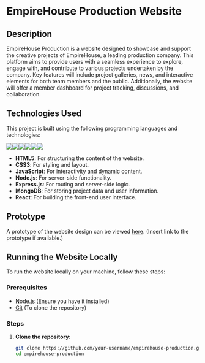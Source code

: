 # EmpireHouse Production Website

## Description

EmpireHouse Production is a website designed to showcase and support the creative projects of EmpireHouse, a leading production company. This platform aims to provide users with a seamless experience to explore, engage with, and contribute to various projects undertaken by the company. Key features will include project galleries, news, and interactive elements for both team members and the public. Additionally, the website will offer a member dashboard for project tracking, discussions, and collaboration.

## Technologies Used

This project is built using the following programming languages and technologies:

<img src="https://img.shields.io/badge/HTML5-E34F26?style=for-the-badge&logo=html5&logoColor=white" /><img src="https://img.shields.io/badge/CSS3-1572B6?style=for-the-badge&logo=css3&logoColor=white" /><img src="https://img.shields.io/badge/JavaScript-323330?style=for-the-badge&logo=javascript&logoColor=F7DF1E" /><img src="https://img.shields.io/badge/React-20232A?style=for-the-badge&logo=react&logoColor=61DAFB" /><img src="https://img.shields.io/badge/MongoDB-4EA94B?style=for-the-badge&logo=mongodb&logoColor=white" /><img src="https://img.shields.io/badge/GIT-E44C30?style=for-the-badge&logo=git&logoColor=white" />

- **HTML5**: For structuring the content of the website.
- **CSS3**: For styling and layout.
- **JavaScript**: For interactivity and dynamic content.
- **Node.js**: For server-side functionality.
- **Express.js**: For routing and server-side logic.
- **MongoDB**: For storing project data and user information.
- **React**: For building the front-end user interface.

## Prototype

A prototype of the website design can be viewed [here](#). (Insert link to the prototype if available.)

## Running the Website Locally

To run the website locally on your machine, follow these steps:

### Prerequisites

- [Node.js](https://nodejs.org/en/) (Ensure you have it installed)
- [Git](https://git-scm.com/) (To clone the repository)

### Steps

1. **Clone the repository**:
   ```bash
   git clone https://github.com/your-username/empirehouse-production.git
   cd empirehouse-production
